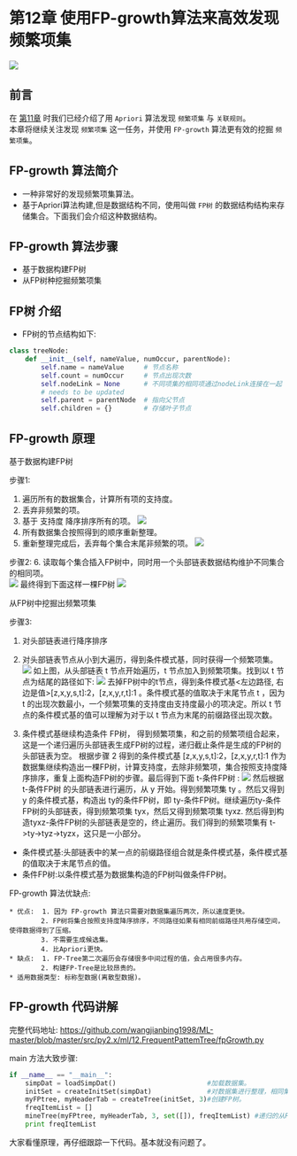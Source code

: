 
# 第12章 使用FP-growth算法来高效发现频繁项集

![](http://data.apachecn.org/img/AiLearning/ml/12.FP-growth/apachecn_fp_growth_homepage.png)

## 前言
在 [第11章]() 时我们已经介绍了用 `Apriori` 算法发现 `频繁项集` 与 `关联规则`。  
本章将继续关注发现 `频繁项集` 这一任务，并使用 `FP-growth` 算法更有效的挖掘 `频繁项集`。

## FP-growth 算法简介

* 一种非常好的发现频繁项集算法。
* 基于Apriori算法构建,但是数据结构不同，使用叫做 `FP树` 的数据结构结构来存储集合。下面我们会介绍这种数据结构。

## FP-growth 算法步骤
- 基于数据构建FP树   
- 从FP树种挖掘频繁项集 

## FP树 介绍
* FP树的节点结构如下:

```python
class treeNode:
    def __init__(self, nameValue, numOccur, parentNode):
        self.name = nameValue     # 节点名称
        self.count = numOccur     # 节点出现次数
        self.nodeLink = None      # 不同项集的相同项通过nodeLink连接在一起
        # needs to be updated
        self.parent = parentNode  # 指向父节点
        self.children = {}        # 存储叶子节点
```   
         
## FP-growth 原理
基于数据构建FP树

步骤1:
   1. 遍历所有的数据集合，计算所有项的支持度。
   2. 丢弃非频繁的项。
   3. 基于 支持度 降序排序所有的项。
   ![](http://data.apachecn.org/img/AiLearning/ml/12.FP-growth/步骤1-3.png)
   4. 所有数据集合按照得到的顺序重新整理。
   5. 重新整理完成后，丢弃每个集合末尾非频繁的项。
   ![](http://data.apachecn.org/img/AiLearning/ml/12.FP-growth/步骤4-5.png)

步骤2:
   6. 读取每个集合插入FP树中，同时用一个头部链表数据结构维护不同集合的相同项。  
   ![](http://data.apachecn.org/img/AiLearning/ml/12.FP-growth/步骤6-1.png)
   最终得到下面这样一棵FP树
   ![](http://data.apachecn.org/img/AiLearning/ml/12.FP-growth/步骤6-2.png)


从FP树中挖掘出频繁项集

步骤3:
   1. 对头部链表进行降序排序
   2. 对头部链表节点从小到大遍历，得到条件模式基，同时获得一个频繁项集。
        ![](http://data.apachecn.org/img/AiLearning/ml/12.FP-growth/步骤6-2.png)
        如上图，从头部链表 t 节点开始遍历，t 节点加入到频繁项集。找到以 t 节点为结尾的路径如下:
        ![](http://data.apachecn.org/img/AiLearning/ml/12.FP-growth/步骤7-1.png)
        去掉FP树中的t节点，得到条件模式基<左边路径, 右边是值>[z,x,y,s,t]:2，[z,x,y,r,t]:1 。条件模式基的值取决于末尾节点 t ，因为 t 的出现次数最小，一个频繁项集的支持度由支持度最小的项决定。所以 t 节点的条件模式基的值可以理解为对于以 t 节点为末尾的前缀路径出现次数。
       
   3. 条件模式基继续构造条件 FP树， 得到频繁项集，和之前的频繁项组合起来，这是一个递归遍历头部链表生成FP树的过程，递归截止条件是生成的FP树的头部链表为空。
        根据步骤 2 得到的条件模式基 [z,x,y,s,t]:2，[z,x,y,r,t]:1 作为数据集继续构造出一棵FP树，计算支持度，去除非频繁项，集合按照支持度降序排序，重复上面构造FP树的步骤。最后得到下面 t-条件FP树 :
        ![](http://data.apachecn.org/img/AiLearning/ml/12.FP-growth/步骤7-2.png)
        然后根据 t-条件FP树 的头部链表进行遍历，从 y 开始。得到频繁项集 ty 。然后又得到 y 的条件模式基，构造出 ty的条件FP树，即 ty-条件FP树。继续遍历ty-条件FP树的头部链表，得到频繁项集 tyx，然后又得到频繁项集 tyxz. 然后得到构造tyxz-条件FP树的头部链表是空的，终止遍历。我们得到的频繁项集有 t->ty->tyz->tyzx，这只是一小部分。
   * 条件模式基:头部链表中的某一点的前缀路径组合就是条件模式基，条件模式基的值取决于末尾节点的值。
   * 条件FP树:以条件模式基为数据集构造的FP树叫做条件FP树。

FP-growth 算法优缺点:

```
* 优点:  1. 因为 FP-growth 算法只需要对数据集遍历两次，所以速度更快。
        2. FP树将集合按照支持度降序排序，不同路径如果有相同前缀路径共用存储空间，使得数据得到了压缩。
        3. 不需要生成候选集。
        4. 比Apriori更快。
* 缺点:  1. FP-Tree第二次遍历会存储很多中间过程的值，会占用很多内存。
        2. 构建FP-Tree是比较昂贵的。
* 适用数据类型: 标称型数据(离散型数据)。
```


## FP-growth 代码讲解
完整代码地址: <https://github.com/wangjianbing1998/ML-master/blob/master/src/py2.x/ml/12.FrequentPattemTree/fpGrowth.py>

main 方法大致步骤:
```python
if __name__ == "__main__":
    simpDat = loadSimpDat()                       #加载数据集。
    initSet = createInitSet(simpDat)              #对数据集进行整理，相同集合进行合并。
    myFPtree, myHeaderTab = createTree(initSet, 3)#创建FP树。
    freqItemList = []
    mineTree(myFPtree, myHeaderTab, 3, set([]), freqItemList) #递归的从FP树中挖掘出频繁项集。
    print freqItemList
 ```   
大家看懂原理，再仔细跟踪一下代码。基本就没有问题了。
